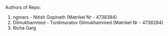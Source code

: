 Authors of Repo: 
1. ngmars - Nitish Gopinath (Matrikel Nr - 4738384)
2. Dilmukhammed - Turdimuratov Dilmukhammed (Matrikel Nr - 4738284)
3. Richa Garg 
